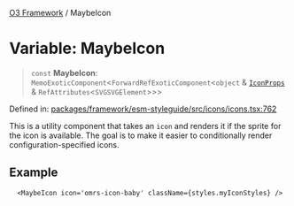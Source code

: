 [O3 Framework](../API.md) / MaybeIcon

# Variable: MaybeIcon

> `const` **MaybeIcon**: `MemoExoticComponent`\<`ForwardRefExoticComponent`\<`object` & [`IconProps`](../type-aliases/IconProps.md) & `RefAttributes`\<`SVGSVGElement`\>\>\>

Defined in: [packages/framework/esm-styleguide/src/icons/icons.tsx:762](https://github.com/habeshabro/openmrs-esm-core/blob/main/packages/framework/esm-styleguide/src/icons/icons.tsx#L762)

This is a utility component that takes an `icon` and renders it if the sprite for the icon
is available. The goal is to make it easier to conditionally render configuration-specified icons.

## Example

```tsx
  <MaybeIcon icon='omrs-icon-baby' className={styles.myIconStyles} />
```
